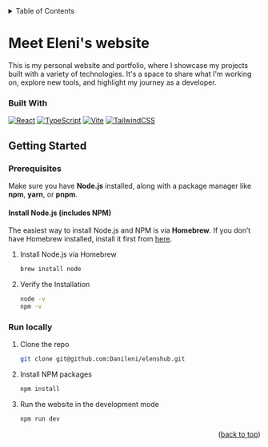<!-- TABLE OF CONTENTS -->
<details>
  <summary>Table of Contents</summary>
  <ol>
    <li>
      <a href="#meet-elenis-website">Meet Eleni's website</a>
      <ul>
        <li><a href="#built-with">Built With</a></li>
      </ul>
    </li>
    <li>
      <a href="#getting-started">Getting Started</a>
      <ul>
        <li><a href="#prerequisites">Prerequisites</a></li>
        <li><a href="#run-locally">Run locally</a></li>
      </ul>
    </li>
    <!-- <li><a href="#roadmap">Roadmap</a></li> -->
  </ol>
</details>

<!-- Portfolio name -->
# Meet Eleni's website

This is my personal website and portfolio, where I showcase my projects built with a variety of technologies. It's a space to share what I'm working on, explore new tools, and highlight my journey as a developer.

### Built With

[![React][React.ts]][React-url] [![TypeScript][TypeScript]][TypeScript-url] [![Vite][Vite.dev]][Vite-url] [![TailwindCSS][TailwindCSS]][TailwindCSS-url]

<!-- GETTING STARTED -->
## Getting Started

### Prerequisites


Make sure you have **Node.js** installed, along with a package manager like **npm**, **yarn**, or **pnpm**.

#### Install Node.js (includes NPM)

The easiest way to install Node.js and NPM is via **Homebrew**.
If you don’t have Homebrew installed, install it first from [here][Homebrew-url].

1. Install Node.js via Homebrew
   ```sh
   brew install node
   ```
2. Verify the Installation
   ```sh
   node -v
   npm -v
   ```

### Run locally

1. Clone the repo
   ```sh
   git clone git@github.com:Danileni/elenshub.git
   ```
2. Install NPM packages
   ```sh
   npm install
   ```
3. Run the website in the development mode
   ```sh
   npm run dev
   ```

<p align="right">(<a href="#meet-elenis-website">back to top</a>)</p>

<!-- ROADMAP -->
<!-- ## Roadmap

- [x] Add Changelog
- [x] Add back to top links
- [ ] Add Additional Templates w/ Examples
- [ ] Add "components" document to easily copy & paste sections of the readme
- [ ] Multi-language Support
    - [ ] English
    - [ ] Spanish -->

<!-- MARKDOWN LINKS & IMAGES -->
<!-- https://www.markdownguide.org/basic-syntax/#reference-style-links -->
[React.ts]: https://img.shields.io/badge/React-20232A?style=for-the-badge&logo=react&logoColor=61DAFB
[React-url]: https://reactjs.org/
[Vite.dev]: https://img.shields.io/badge/Vite-646CFF?style=for-the-badge&logo=vite&logoColor=fff
[Vite-url]: https://vite.dev/
[TailwindCSS]: https://img.shields.io/badge/Tailwind%20CSS-%2338B2AC.svg?style=for-the-badge&logo=tailwind-css&logoColor=white
[TailwindCSS-url]: https://tailwindcss.com/
[TypeScript]: https://img.shields.io/badge/TypeScript-3178C6?style=for-the-badge&logo=typescript&logoColor=fff
[TypeScript-url]: https://www.typescriptlang.org/

[Homebrew-url]: https://brew.sh/
